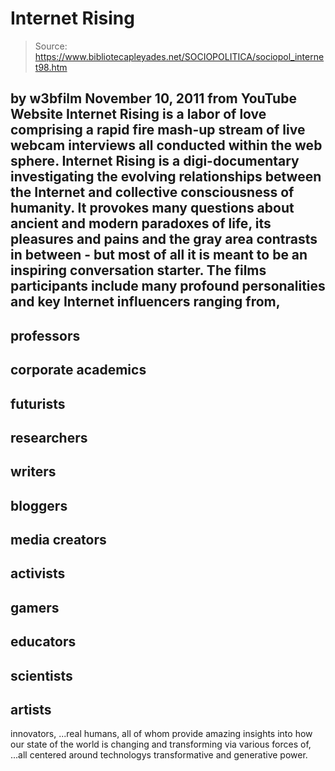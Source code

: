 # Internet Rising

> Source: https://www.bibliotecapleyades.net/SOCIOPOLITICA/sociopol_internet98.htm

by
w3bfilm
November 10, 2011
from
YouTube Website
Internet Rising is a labor of love comprising a rapid fire mash-up stream of
live webcam interviews all conducted within the web sphere.
Internet Rising is a digi-documentary investigating the evolving
relationships between the Internet and collective consciousness of humanity.
It provokes many questions about ancient and modern paradoxes of life, its
pleasures and pains
and the gray area contrasts in between - but most of
all it is meant to be an inspiring conversation starter.
The films participants include many profound personalities and key Internet
influencers ranging from,
-
professors
-
corporate academics
-
futurists
-
researchers
-
writers
-
bloggers
-
media creators
-
activists
-
gamers
-
educators
-
scientists
-
artists
-
innovators,
...real humans, all of whom
provide amazing insights into how our state of the world is changing and
transforming via various forces of,
...all centered around technologys transformative
and generative power.
